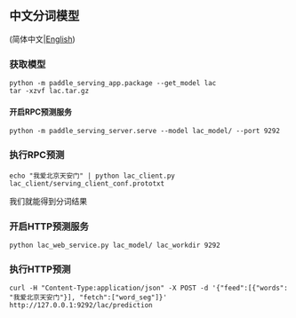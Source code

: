 ## 中文分词模型

(简体中文|[English](./README.md))

### 获取模型
```
python -m paddle_serving_app.package --get_model lac
tar -xzvf lac.tar.gz
```

#### 开启RPC预测服务

```
python -m paddle_serving_server.serve --model lac_model/ --port 9292
```
### 执行RPC预测
```
echo "我爱北京天安门" | python lac_client.py lac_client/serving_client_conf.prototxt
```

我们就能得到分词结果

### 开启HTTP预测服务
```
python lac_web_service.py lac_model/ lac_workdir 9292
```
### 执行HTTP预测

```
curl -H "Content-Type:application/json" -X POST -d '{"feed":[{"words": "我爱北京天安门"}], "fetch":["word_seg"]}' http://127.0.0.1:9292/lac/prediction
```

